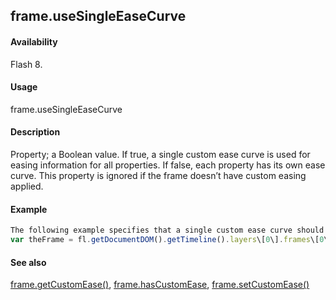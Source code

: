 ## frame.useSingleEaseCurve

#### Availability

Flash 8.

#### Usage

frame.useSingleEaseCurve

#### Description

Property; a Boolean value. If true, a single custom ease curve is used for easing information for all properties. If false, each property has its own ease curve.
This property is ignored if the frame doesn’t have custom easing applied.

#### Example

```javascript
The following example specifies that a single custom ease curve should be used for all properties of the first frame on the first layer:
var theFrame = fl.getDocumentDOM().getTimeline().layers\[0\].frames\[0\] theFrame.useSingleEaseCurve = true;

```
#### See also

[frame.getCustomEase()](#!AdobeDocs/developers-animatesdk-docs/test/Frame_object/frame6.md), [frame.hasCustomEase](#!AdobeDocs/developers-animatesdk-docs/test/Frame_object/frame10.md), [frame.setCustomEase()](#!AdobeDocs/developers-animatesdk-docs/test/Frame_object/frame24.md)
